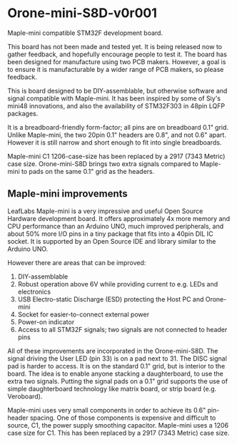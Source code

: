 Orone-mini-S8D-v0r001
=====================

Maple-mini compatible STM32F development board. 

This board has not been made and tested yet. It is being released now to gather feedback, and hopefully encourage people to test it. The board has been designed for manufacture using two PCB makers. However, a goal is to ensure it is manufacturable by a wider range of PCB makers, so please feedback.

This is board designed to be DIY-assemblable, but otherwise software and signal compatible with Maple-mini. It has been inspired by some of Siy's mini48 innovations, and also the availability of STM32F303 in 48pin LQFP packages.

It is a breadboard-friendly form-factor; all pins are on breadboard 0.1" grid. Unlike Maple-mini, the two 20pin 0.1" headers are 0.8", and not 0.6" apart. However it is still narrow and short enough to fit into single breadboards.

Maple-mini C1 1206-case-size has been replaced by a 2917 (7343 Metric) case size. 
Orone-mini-S8D brings two extra signals compared to Maple-mini to pads on the same 0.1" grid as the headers.


Maple-mini improvements
-----------------------
LeafLabs Maple-mini is a very impressive and useful Open Source Hardware development board. It offers approximately 4x more memory and CPU performance than an Arduino UNO, much improved peripherals, and about 50% more I/O pins in a tiny package that fits into a 40pin DIL IC socket. It is supported by an Open Source IDE and library similar to the Arduino UNO. 

However there are areas that can be improved:  
1.	DIY-assemblable  
2.	Robust operation above 6V while providing current to e.g. LEDs and electronics  
3.	USB Electro-static Discharge (ESD) protecting the Host PC and Orone-mini  
4.	Socket for easier-to-connect external power  
5.	Power-on indicator  
6.	Access to all STM32F signals; two signals are not connected to header pins    


All of these improvements are incorporated in the Orone-mini-S8D. The signal driving the User LED (pin 33) is on a pad next to 31. The DISC signal pad is harder to access. It is on the standard 0.1" grid, but is interior to the board. The idea is to enable anyone stacking a daughterboard, to use the extra two signals. Putting the signal pads on a 0.1" grid supports the use of simple daughterboard technology like matrix board, or strip board (e.g. Veroboard).

Maple-mini uses very small components in order to achieve its 0.6" pin-header spacing. One of those components is expensive and difficult to source, C1, the power supply smoothing capacitor. Maple-mini uses a 1206 case size for C1. This has been replaced by a 2917 (7343 Metric) case size. 
